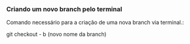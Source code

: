 ### Criando um novo branch pelo terminal

Comando necessário para a criação de uma nova branch via terminal.:

git checkout - b (novo nome da branch)